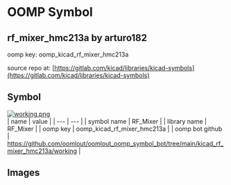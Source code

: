 # OOMP Symbol  
## rf_mixer_hmc213a  by arturo182  
  
oomp key: oomp_kicad_rf_mixer_hmc213a  
  
source repo at: [https://gitlab.com/kicad/libraries/kicad-symbols](https://gitlab.com/kicad/libraries/kicad-symbols)  
## Symbol  
  
[![working.png](working_600.png)](working.png)  
| name | value | 
| --- | --- | 
| symbol name | RF_Mixer | 
| library name | RF_Mixer | 
| oomp key | oomp_kicad_rf_mixer_hmc213a | 
| oomp bot github | https://github.com/oomlout/oomlout_oomp_symbol_bot/tree/main/kicad_rf_mixer_hmc213a/working | 
## Images  
